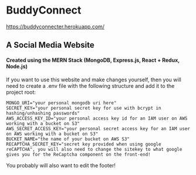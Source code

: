 # BuddyConnect

https://buddyconnecter.herokuapp.com/

## A Social Media Website
#### Created using the MERN Stack (MongoDB, Express.js, React + Redux, Node.js)

If you want to use this website and make changes yourself, then you will need to create a .env file with the following structure and add it to the project root: 
```
MONGO_URI="your personal mongodb uri here"
SECRET_KEY="your personal secret key for use with bcrypt in hashing/unhashing passwords"
AWS_ACCESS_KEY_ID="your personal access key id for an IAM user on AWS working with a bucket on S3"
AWS_SECRET_ACCESS_KEY="your personal secret access key for an IAM user on AWS working with a bucket on S3"
BUCKET_NAME="the name of your bucket on AWS S3"
RECAPTCHA_SECRET_KEY="secret key provided when using google reCAPTCHA", you will also need to change the sitekey to what google gives you for the ReCaptcha component on the front-end!
```

You probably will also want to edit the footer!
